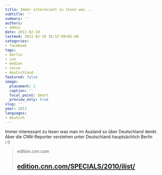 ```yaml
---
title: Immer interessant zu lesen was ...
subtitle: ''
summary: ''
authors:
- admin
date: 2011-02-19
lastmod: 2011-02-19 16:57:09+01:00
categories:
- facebook
tags:
- berlin
- cnn
- medien
- reise
- deutschland
featured: false
image:
  placement: 1
  caption: ''
  focal_point: Smart
  preview_only: true
slug: ''
year: 2011
languages:
- deutsch
---
```


Immer interessant zu lesen was man im Ausland so über Deutschland denkt. Aber die CNN-Reporter verstehen unter Deutschland hauptsächlich Berlin ;-)
> edition.cnn.com
> ## [edition.cnn.com/SPECIALS/2010/ilist/](http://edition.cnn.com/SPECIALS/2010/ilist/)
>